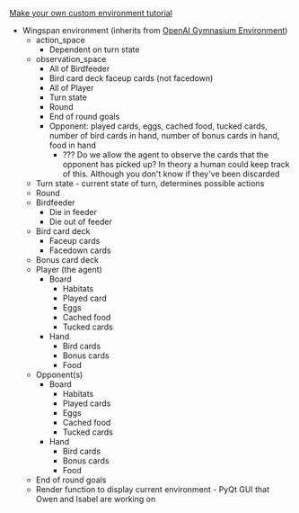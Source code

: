[Make your own custom environment tutorial](https://gymnasium.farama.org/tutorials/gymnasium_basics/environment_creation/)

- Wingspan environment (inherits from [OpenAI Gymnasium Environment](https://gymnasium.farama.org/api/env/))
	- action_space
		- Dependent on turn state
	- observation_space
		- All of Birdfeeder
		- Bird card deck faceup cards (not facedown)
		- All of Player
		- Turn state
		- Round
		- End of round goals
		- Opponent: played cards, eggs, cached food, tucked cards, number of bird cards in hand, number of bonus cards in hand, food in hand
			- ??? Do we allow the agent to observe the cards that the opponent has picked up? In theory a human could keep track of this. Although you don't know if they've been discarded 
	- Turn state - current state of turn, determines possible actions
	- Round
	- Birdfeeder
		- Die in feeder
		- Die out of feeder
	- Bird card deck
		- Faceup cards
		- Facedown cards
	- Bonus card deck
	- Player (the agent)
		- Board
			- Habitats
			- Played card
			- Eggs
			- Cached food
			- Tucked cards
		- Hand
			- Bird cards
			- Bonus cards
			- Food
	- Opponent(s)
		- Board
			- Habitats
			- Played cards
			- Eggs
			- Cached food
			- Tucked cards
		- Hand
			- Bird cards
			- Bonus cards
			- Food
	- End of round goals
	- Render function to display current environment - PyQt GUI that Owen and Isabel are working on
